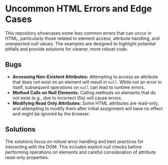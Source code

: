 # Uncommon HTML Errors and Edge Cases

This repository showcases some less common errors that can occur in HTML, particularly those related to element access, attribute handling, and unexpected null values.  The examples are designed to highlight potential pitfalls and provide solutions for cleaner, more robust code.

## Bugs

* **Accessing Non-Existent Attributes:** Attempting to access an attribute that does not exist on an element will result in `null`. While not an error in itself, subsequent operations on `null` can lead to runtime errors.
* **Method Calls on Null Elements:** Calling methods on elements that do not exist (e.g., due to incorrect IDs) will cause errors.
* **Modifying Read Only Attributes:** Some HTML attributes are read-only, and attempting to modify them after initial assignment will have no effect and might be ignored by the browser.

## Solutions

The solutions focus on robust error handling and best practices for interacting with the DOM.  This includes explicit null checks before performing operations on elements and careful consideration of attribute read-only properties.
